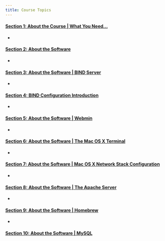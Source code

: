 ```yaml
---
title: Course Topics
---
```


#### [Section 1: About the Course | What You Need...](https://ebonsi.github.io/course-in-a-box/modules/tutorial/section1/)

-

#### [Section 2: About the Software](https://ebonsi.github.io/course-in-a-box/modules/tutorial/section2/)

-

#### [Section 3: About the Software | BIND Server](https://ebonsi.github.io/course-in-a-box/modules/tutorial/section3/)

-

#### [Section 4: BIND Configuration Introduction](https://ebonsi.github.io/course-in-a-box/modules/tutorial/section4/)

-

#### [Section 5: About the Software | Webmin](https://ebonsi.github.io/course-in-a-box/modules/tutorial/section5/)

-

#### [Section 6: About the Software | The Mac OS X Terminal](https://ebonsi.github.io/course-in-a-box/modules/tutorial/section6/)

-

#### [Section 7: About the Software | Mac OS X Network Stack Configuration](https://ebonsi.github.io/course-in-a-box/modules/tutorial/section7/)

-

#### [Section 8: About the Software | The Apache Server](https://ebonsi.github.io/course-in-a-box/modules/tutorial/section8/)

-

#### [Section 9: About the Software | Homebrew](https://ebonsi.github.io/course-in-a-box/modules/tutorial/section9/)

-

#### [Section 10: About the Software | MySQL](https://ebonsi.github.io/course-in-a-box/modules/tutorial/section10/)

